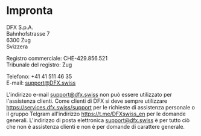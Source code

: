 # Impronta

DFX S.p.A.  
Bahnhofstrasse 7  
6300 Zug  
Svizzera

Registro commerciale: CHE-429.856.521  
Tribunale del registro: Zug
  
Telefono: +41 41 511 46 35  
E-mail: support@DFX.swiss

L'indirizzo e-mail support@dfx.swiss non può essere utilizzato per l'assistenza clienti. Come clienti di DFX si deve sempre utilizzare https://services.dfx.swiss/support per le richieste di assistenza personale o il gruppo Telgram all'indirizzo https://t.me/DFXswiss_en per le domande generali. L'indirizzo di posta elettronica support@dfx.swiss è per tutto ciò che non è assistenza clienti e non è per domande di carattere generale. 
